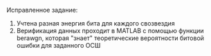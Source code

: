 Исправленное задание:
1) Учтена разная энергия бита для каждого свозвездия
2) Верификация данных проходит в  MATLAB с помощью функции berawgn, которая "знает" теоретические вероятности битовой ошибки для заданного ОСШ 